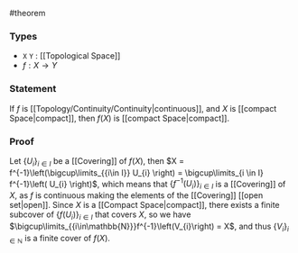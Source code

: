 #theorem
### Types
- `X` `Y` : [[Topological Space]]
- $f : X \to Y$
### Statement
If $f$ is [[Topology/Continuity/Continuity|continuous]], and $X$ is [[compact Space|compact]], then $f\left( X \right)$ is [[compact Space|compact]].
### Proof
Let $\left\{ U_{i} \right\}_{i\in I}$ be a [[Covering]] of $f(X)$, then $X = f^{-1}\left(\bigcup\limits_{{i\in I}} U_{i} \right) = \bigcup\limits_{i \in I} f^{-1}\left( U_{i} \right)$, which means that $\left\{f^{-1}\left(U_{i}  \right)\right\}_{i\in I}$ is a [[Covering]] of $X$, as $f$ is continuous making the elements of the [[Covering]] [[open set|open]]. 
Since $X$ is a [[Compact Space|compact]], there exists a finite subcover of $\left\{ f\left( U_{i}\right) \right\}_{i\in I}$ that covers $X$,  so we have $\bigcup\limits_{{i\in\mathbb{N}}}f^{-1}\left(V_{i}\right) = X$, and thus $\left\{ V_{i} \right\}_{i\in\mathbb{N}}$ is a finite cover of $f(X)$.